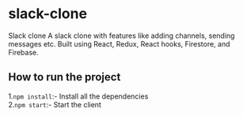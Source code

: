 # slack-clone
Slack clone
A slack clone with features like adding channels, sending messages etc. Built using React, Redux, React hooks, Firestore, and Firebase.

## How to run the project <br/>
1.`npm install`:- Install all the dependencies <br/>
2.`npm start`:- Start the client <br/>
